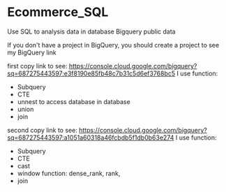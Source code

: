 # Ecommerce_SQL
Use SQL to analysis data in database Bigquery public data

If you don't have a project in BigQuery, you should create a project to see my BigQuery link

first 
copy link to see: https://console.cloud.google.com/bigquery?sq=687275443597:e3f8190e85fb48c7b31c5d6ef3768bc5
I use function:
  - Subquery
  - CTE
  - unnest to access database in database
  - union
  - join

second
copy link to see: https://console.cloud.google.com/bigquery?sq=687275443597:a1051a60318a46fcbdb5f1db0b63e274
I use function:
  - Subquery
  - CTE
  - cast
  - window function: dense_rank, rank,
  - join
